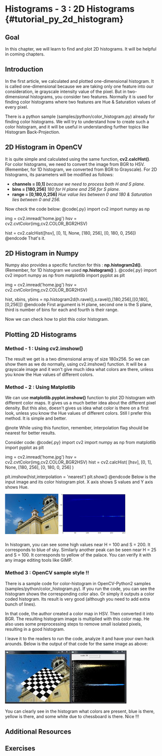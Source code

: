 Histograms - 3 : 2D Histograms {#tutorial_py_2d_histogram}
==============================

Goal
----

In this chapter, we will learn to find and plot 2D histograms. It will be helpful in coming
chapters.

Introduction
------------

In the first article, we calculated and plotted one-dimensional histogram. It is called
one-dimensional because we are taking only one feature into our consideration, ie grayscale
intensity value of the pixel. But in two-dimensional histograms, you consider two features. Normally
it is used for finding color histograms where two features are Hue & Saturation values of every
pixel.

There is a python sample (samples/python/color_histogram.py) already
for finding color histograms. We will try to understand how to create such a color histogram, and it
will be useful in understanding further topics like Histogram Back-Projection.

2D Histogram in OpenCV
----------------------

It is quite simple and calculated using the same function, **cv2.calcHist()**. For color histograms,
we need to convert the image from BGR to HSV. (Remember, for 1D histogram, we converted from BGR to
Grayscale). For 2D histograms, its parameters will be modified as follows:

-   **channels = [0,1]** *because we need to process both H and S plane.*
-   **bins = [180,256]** *180 for H plane and 256 for S plane.*
-   **range = [0,180,0,256]** *Hue value lies between 0 and 180 & Saturation lies between 0 and
    256.*

Now check the code below:
@code{.py}
import cv2
import numpy as np

img = cv2.imread('home.jpg')
hsv = cv2.cvtColor(img,cv2.COLOR_BGR2HSV)

hist = cv2.calcHist([hsv], [0, 1], None, [180, 256], [0, 180, 0, 256])
@endcode
That's it.

2D Histogram in Numpy
---------------------

Numpy also provides a specific function for this : **np.histogram2d()**. (Remember, for 1D histogram
we used **np.histogram()** ).
@code{.py}
import cv2
import numpy as np
from matplotlib import pyplot as plt

img = cv2.imread('home.jpg')
hsv = cv2.cvtColor(img,cv2.COLOR_BGR2HSV)

hist, xbins, ybins = np.histogram2d(h.ravel(),s.ravel(),[180,256],[[0,180],[0,256]])
@endcode
First argument is H plane, second one is the S plane, third is number of bins for each and fourth is
their range.

Now we can check how to plot this color histogram.

Plotting 2D Histograms
----------------------

### Method - 1 : Using cv2.imshow()

The result we get is a two dimensional array of size 180x256. So we can show them as we do normally,
using cv2.imshow() function. It will be a grayscale image and it won't give much idea what colors
are there, unless you know the Hue values of different colors.

### Method - 2 : Using Matplotlib

We can use **matplotlib.pyplot.imshow()** function to plot 2D histogram with different color maps.
It gives us a much better idea about the different pixel density. But this also, doesn't gives us
idea what color is there on a first look, unless you know the Hue values of different colors. Still
I prefer this method. It is simple and better.

@note While using this function, remember, interpolation flag should be nearest for better results.

Consider code:
@code{.py}
import cv2
import numpy as np
from matplotlib import pyplot as plt

img = cv2.imread('home.jpg')
hsv = cv2.cvtColor(img,cv2.COLOR_BGR2HSV)
hist = cv2.calcHist( [hsv], [0, 1], None, [180, 256], [0, 180, 0, 256] )

plt.imshow(hist,interpolation = 'nearest')
plt.show()
@endcode
Below is the input image and its color histogram plot. X axis shows S values and Y axis shows Hue.

![image](images/2dhist_matplotlib.jpg)

In histogram, you can see some high values near H = 100 and S = 200. It corresponds to blue of sky.
Similarly another peak can be seen near H = 25 and S = 100. It corresponds to yellow of the palace.
You can verify it with any image editing tools like GIMP.

### Method 3 : OpenCV sample style !!

There is a sample code for color-histogram in OpenCV-Python2 samples
(samples/python/color_histogram.py).
If you run the code, you can see the histogram shows the corresponding color also.
Or simply it outputs a color coded histogram.
Its result is very good (although you need to add extra bunch of lines).

In that code, the author created a color map in HSV. Then converted it into BGR. The resulting
histogram image is multiplied with this color map. He also uses some preprocessing steps to remove
small isolated pixels, resulting in a good histogram.

I leave it to the readers to run the code, analyze it and have your own hack arounds. Below is the
output of that code for the same image as above:

![image](images/2dhist_opencv.jpg)

You can clearly see in the histogram what colors are present, blue is there, yellow is there, and
some white due to chessboard is there. Nice !!!

Additional Resources
--------------------

Exercises
---------
